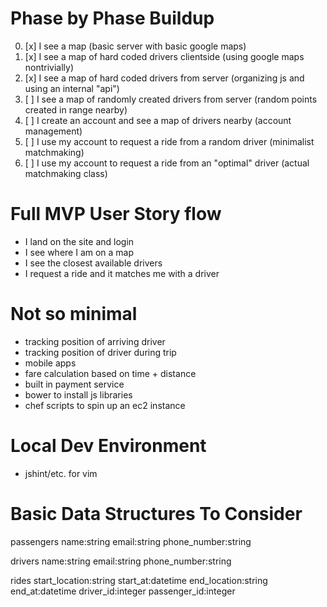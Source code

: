 # Phase by Phase Buildup
0. [x] I see a map (basic server with basic google maps)
1. [x] I see a map of hard coded drivers clientside (using google maps nontrivially)
2. [x] I see a map of hard coded drivers from server (organizing js and using an internal "api")
3. [ ] I see a map of randomly created drivers from server (random points created in range nearby)
4. [ ] I create an account and see a map of drivers nearby (account management)
5. [ ] I use my account to request a ride from a random driver (minimalist matchmaking)
6. [ ] I use my account to request a ride from an "optimal" driver (actual matchmaking class)

# Full MVP User Story flow
* I land on the site and login
* I see where I am on a map
* I see the closest available drivers
* I request a ride and it matches me with a driver

# Not so minimal
* tracking position of arriving driver
* tracking position of driver during trip
* mobile apps
* fare calculation based on time + distance
* built in payment service
* bower to install js libraries
* chef scripts to spin up an ec2 instance

# Local Dev Environment
* jshint/etc. for vim

# Basic Data Structures To Consider
passengers
name:string
email:string
phone_number:string

drivers
name:string
email:string
phone_number:string

rides
start_location:string
start_at:datetime
end_location:string
end_at:datetime
driver_id:integer
passenger_id:integer
